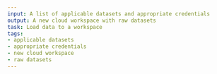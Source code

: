 ```yaml
---
input: A list of applicable datasets and appropriate credentials
output: A new cloud workspace with raw datasets
task: Load data to a workspace
tags:
- applicable datasets
- appropriate credentials
- new cloud workspace
- raw datasets
---
```

